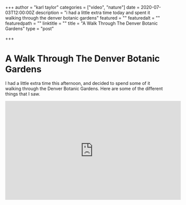 +++
author = "karl taylor"
categories = ["video", "nature"]
date = 2020-07-03T12:00:00Z
description = "i had a little extra time today and spent it walking through the denver botanic gardens"
featured = ""
featuredalt = ""
featuredpath = ""
linktitle = ""
title = "A Walk Through The Denver Botanic Gardens"
type = "post"

+++
# A Walk Through The Denver Botanic Gardens

I had a little extra time this afternoon, and decided to spend some of it walking through the Denver Botanic Gardens. Here are some of the different things that I saw.

<iframe width="560" height="315" src="https://www.youtube.com/embed/L9A-CwtMIIE" title="YouTube video player" frameborder="0" allow="accelerometer; autoplay; clipboard-write; encrypted-media; gyroscope; picture-in-picture" allowfullscreen></iframe>
